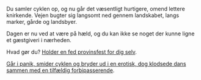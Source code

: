Du samler cyklen op, og nu går det væsentligt hurtigere, omend lettere
knirkende. Vejen bugter sig langsomt ned gennem landskabet, langs marker,
gårde og landsbyer.

Dagen er nu ved at være på hæld, og du kan ikke se noget der kunne ligne et
gæstgiveri i nærheden.

Hvad gør du?
[Holder en fed provinsfest for dig selv](https://www.youtube.com/watch?v=9_xIoJzZtKg).

[Går i panik, smider cyklen og bryder ud i en erotisk, dog klodsede dans sammen med en tilfældig forbipasserende](https://www.youtube.com/watch?v=nYbI07YBFuI).